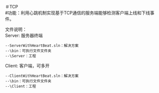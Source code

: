 ＃TCP  
#功能：利用心跳机制实现基于TCP通信的服务端能够检测客户端上线和下线事件。

文件说明：  
Server: 服务器终端   

    --ServerWithHeartBeat.sln：解决方案    
    --\bin：可执行文件文件夹
    --\Server：工程
    

Client: 客户端，可多开   

    --ClientWithHeartBeat.sln：解决方案    
    --\bin：可执行文件文件夹
    --\Client：工程


